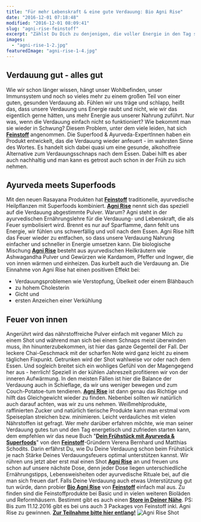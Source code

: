 ```yaml
---
title: "Für mehr Lebenskraft & eine gute Verdauung: Bio Agni Rise"
date: "2016-12-01 07:18:48"
modified: "2016-12-01 08:09:41"
slug: "agni-rise-feinstoff"
excerpt: "Zählst Du Dich zu denjenigen, die voller Energie in den Tag starten, rundum glücklich, fit und gesund sind? Nein? Na dann bleib dran! Wir haben hier einen wirklich guten Tipp für Dich!"
images:
  - "agni-rise-1-2.jpg"
featuredImage: "agni-rise-1-4.jpg"
---
```


## Verdauung gut - alles gut

Wie wir schon länger wissen, hängt unser Wohlbefinden, unser Immunsystem und noch so vieles mehr zu einem großen Teil von einer guten, gesunden Verdauung ab. Fühlen wir uns träge und schlapp, heißt das, dass unsere Verdauung uns Energie raubt und nicht, wie wir das eigentlich gerne hätten, uns mehr Energie aus unserer Nahrung zuführt. Nur was, wenn die Verdauung einfach nicht so funktioniert? Wie bekommt man sie wieder in Schwung? Diesem Problem, unter dem viele leiden, hat sich [**Feinstoff**](https://www.feinstoff.com) angenommen. Die Superfood & Ayurveda-ExpertInnen haben ein Produkt entwickelt, das die Verdauung wieder anfeuert - im wahrsten Sinne des Wortes. Es handelt sich dabei quasi um eine gesunde, alkoholfreie Alternative zum Verdauungsschnaps nach dem Essen. Dabei hilft es aber auch nachhaltig und man kann es getrost auch schon in der Früh zu sich nehmen.

## Ayurveda meets Superfoods

Mit den neuen Rasayana Produkten hat [**Feinstoff**](https://www.feinstoff.com) traditionelle, ayurvedische Heilpflanzen mit Superfoods kombiniert. [**Agni Rise**](https://www.feinstoff.com/portfolio/bio-agni-rise/) nennt sich das speziell auf die Verdauung abgestimmte Pulver. Warum? Agni steht in der ayurvedischen Ernährungslehre für die Verdauung- und Lebenskraft, die als Feuer symbolisiert wird. Brennt es nur auf Sparflamme, dann fehlt uns Energie, wir fühlen uns schwerfällig und voll nach dem Essen. Agni Rise hilft das Feuer wieder zu entfachen, so dass unsere Verdauung Nahrung einfacher und schneller in Energie umsetzen kann. Die biologische Mischung [**Agni Rise**](https://www.feinstoff.com/portfolio/bio-agni-rise/) besteht aus ayurvedischen Heilkräutern wie Ashwagandha Pulver und Gewürzen wie Kardamom, Pfeffer und Ingwer, die von innen wärmen und einheizen. Das kurbelt auch die Verdauung an. Die Einnahme von Agni Rise hat einen positiven Effekt bei:

*   Verdauungsproblemen wie Verstopfung, Übelkeit oder einem Blähbauch
*   zu hohem Cholesterin
*   Gicht und
*   ersten Anzeichen einer Verkühlung

## Feuer von innen

Angerührt wird das nährstoffreiche Pulver einfach mit veganer Milch zu einem Shot und während man sich bei einem Schnaps meist überwinden muss, ihn hinunterzubekommen, ist hier das ganze Gegenteil der Fall. Der leckere Chai-Geschmack mit der scharfen Note wird ganz leicht zu einem täglichen Fixpunkt. Getrunken wird der Shot wahlweise vor oder nach dem Essen. Und sogleich breitet sich ein wohliges Gefühl von der Magengegend her aus - herrlich! Speziell in der kühlen Jahreszeit profitieren wir von der inneren Aufwärmung. In den meisten Fällen ist hier die Balance der Verdauung auch in Schieflage, da wir uns weniger bewegen und zum Couch-Potatoe-tum tendieren. [**Agni Rise**](https://www.feinstoff.com/portfolio/bio-agni-rise/) ist dann genau das Richtige und hilft das Gleichgewicht wieder zu finden. Nebenbei sollten wir natürlich auch darauf achten, was wir zu uns nehmen. Weißmehlprodukte, raffinierten Zucker und natürlich tierische Produkte kann man erstmal vom Speiseplan streichen bzw. minimieren. Leicht verdauliches mit vielen Nährstoffen ist gefragt. Wer mehr darüber erfahren möchte, wie man seiner Verdauung gutes tun und den Tag energetisch und zufrieden starten kann, dem empfehlen wir das neue Buch "[**Dein Frühstück mit Ayurveda & Superfoods**](https://www.veganblatt.com/dein-fruehstueck-mit-ayurveda-superfoods-gewinnspiel)" von den [**Feinstoff**](https://www.feinstoff.com)\-Gründern Verena Bernhard und Matthias Schodits. Darin erfährst Du, wie Du Deine Verdauung schon beim Frühstück je nach Stärke Deines Verdauungsfeuers optimal unterstützen kannst. Wir rühren uns jetzt aber erst mal einen Shot [**Agni Rise**](https://www.feinstoff.com/portfolio/bio-agni-rise/) an und freuen uns schon auf unsere nächste Dose, denn jeder Dose liegen unterschiedliche Ernährungstipps, Lebensweisheiten oder ayurvedische Rituale bei, auf die man sich freuen darf. Falls Deine Verdauung auch etwas Unterstützung gut tun würde, dann probier [**Bio Agni Rise**](https://www.feinstoff.com/portfolio/bio-agni-rise/) von [**Feinstoff**](https://www.feinstoff.com) einfach mal aus. Zu finden sind die Feinstoffprodukte bei Basic und in vielen weiteren Bioläden und Reformhäusern. Bestimmt gibt es auch einen [**Store in Deiner Nähe**](https://www.feinstoff.com/stores/). PS: Bis zum 11.12.2016 gibt es bei uns auch 3 Packages von Feinstoff inkl. Agni Rise zu gewinnen. **[Zur Teilnahme bitte hier entlang!](https://www.veganblatt.com/dein-fruehstueck-mit-ayurveda-superfoods-gewinnspiel)** ![Agni Rise Shot](https://www.veganblatt.com/i/agni-rise-1-2.jpg)